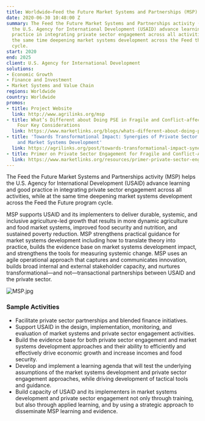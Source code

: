 ```yaml
---
title: Worldwide—Feed the Future Market Systems and Partnerships (MSP)
date: 2020-06-30 10:48:00 Z
summary: The Feed the Future Market Systems and Partnerships activity (MSP) helps
  the U.S. Agency for International Development (USAID) advance learning and good
  practice in integrating private sector engagement across all activities, while at
  the same time deepening market systems development across the Feed the Future program
  cycle.
start: 2020
end: 2025
client: U.S. Agency for International Development
solutions:
- Economic Growth
- Finance and Investment
- Market Systems and Value Chain
regions: Worldwide
country: Worldwide
promos:
- title: Project Website
  link: http://www.agrilinks.org/msp
- title: What’s Different about Doing PSE in Fragile and Conflict-affected Situations?
    Four Key Considerations
  link: https://www.marketlinks.org/blogs/whats-different-about-doing-pse-fragile-and-conflict-affected-situations-four-key
- title: 'Towards Transformational Impact: Synergies of Private Sector Engagement
    and Market Systems Development'
  link: https://agrilinks.org/post/towards-transformational-impact-synergies-private-sector-engagement-and-market-systems
- title: Primer on Private Sector Engagement for Fragile and Conflict-Affected Situations
  link: https://www.marketlinks.org/resources/primer-private-sector-engagement-fragile-and-conflict-affected-situations
---
```


The Feed the Future Market Systems and Partnerships activity (MSP) helps the U.S. Agency for International Development (USAID) advance learning and good practice in integrating private sector engagement across all activities, while at the same time deepening market systems development across the Feed the Future program cycle.
 
MSP supports USAID and its implementers to deliver durable, systemic, and inclusive agriculture-led growth that results in more dynamic agriculture and food market systems, improved food security and nutrition, and sustained poverty reduction. MSP strengthens practical guidance for market systems development including how to translate theory into practice, builds the evidence base on market systems development impact, and strengthens the tools for measuring systemic change. MSP uses an agile operational approach that captures and communicates innovation, builds broad internal and external stakeholder capacity, and nurtures transformational—and not—transactional partnerships between USAID and the private sector.

![MSP.jpg](/uploads/MSP.jpg)
  
### Sample Activities

* Facilitate private sector partnerships and blended finance initiatives.
* Support USAID in the design, implementation, monitoring, and evaluation of market systems and private sector engagement activities.
* Build the evidence base for both private sector engagement and market systems development approaches and their ability to efficiently and effectively drive economic growth and increase incomes and food security.
* Develop and implement a learning agenda that will test the underlying assumptions of the market systems development and private sector engagement approaches, while driving development of tactical tools and guidance. 
* Build capacity of USAID and its implementers in market systems development and private sector engagement not only through training, but also through applied learning, and by using a strategic approach to disseminate MSP learning and evidence.